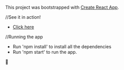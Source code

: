 This project was bootstrapped with [Create React App](https://github.com/facebook/create-react-app).

//See it in action!

- [Click here](https://sid-tasklist.netlify.app/home)

//Running the app

- Run 'npm install' to install all the dependencies 
- Run 'npm start' to run the app.

🍻
